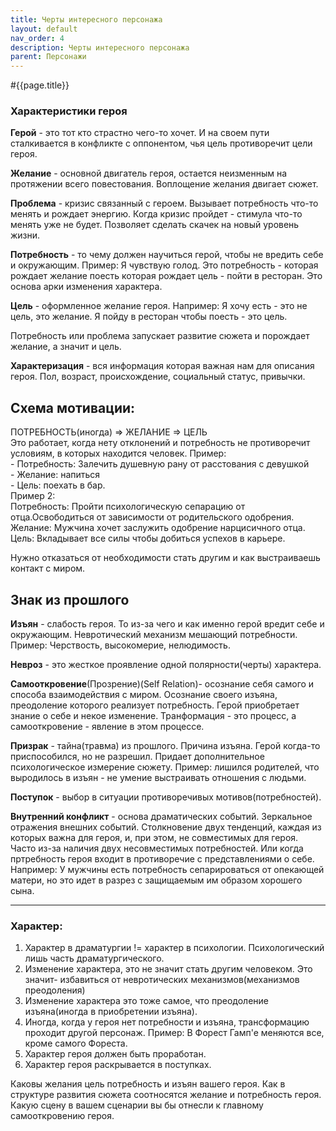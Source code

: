 ```yaml
---
title: Черты интересного персонажа
layout: default
nav_order: 4
description: Черты интересного персонажа
parent: Персонажи
---
```


#{{page.title}}

### Характеристики героя

**Герой** - это тот кто страстно чего-то хочет. И на своем пути сталкивается в конфликте с оппонентом, чья цель противоречит цели героя.

**Желание** - основной двигатель героя, остается неизменным на протяжении всего повестования. Воплощение желания двигает сюжет. 

**Проблема** - кризис связанный с героем. Вызывает потребность что-то менять и рождает энергию. Когда кризис пройдет - стимула что-то менять уже не будет. Позволяет сделать скачек на новый уровень жизни. 

**Потребность** - то чему должен научиться герой, чтобы не вредить себе и окружающим. Пример: Я чувствую голод. Это потребность - которая рождает желание поесть которая рождает цель - пойти в ресторан. Это основа арки изменения характера. 

**Цель** - оформленное желание героя. Например: Я хочу есть - это не цель, это желание. Я пойду в ресторан чтобы поесть - это цель.

Потребность или проблема запускает развитие сюжета и порождает желание, а значит и цель.

**Характеризация** - вся информация которая важная нам для описания героя. Пол, возраст, происхождение, социальный статус, привычки.

## Схема мотивации:

ПОТРЕБНОСТЬ(иногда) => ЖЕЛАНИЕ => ЦЕЛЬ  
Это работает, когда нету отклонений и потребность не противоречит условиям, в которых находится человек. 
Пример:   
	- Потребность: Залечить душевную рану от расстования с девушкой  
	- Желание: напиться  
	- Цель: поехать в бар.  
Пример 2:  
	Потребность: Пройти психологическую сепарацию от отца.Освободиться от зависимости от родительского одобрения.  
	Желание: Мужчина хочет заслужить одобрение нарцисичного отца.  
	Цель: Вкладывает все силы чтобы добиться успехов в карьере.  

Нужно отказаться от необходимости стать другим и как выстраиваешь контакт с миром.  

## Знак из прошлого

**Изъян** - слабость героя. То из-за чего и как именно герой вредит себе и окружающим. Невротический механизм мешающий потребности. Пример: Черствость, высокомерие, нелюдимость.  

**Невроз** -  это жесткое проявление одной полярности(черты) характера. 

**Самооткровение**(Прозрение)(Self Relation)- осознание себя самого и способа взаимодействия с миром. Осознание своего изъяна, преодоление которого реализует потребность. Герой приобретает знание о себе и некое изменение. Транформация - это процесс, а самооткровение - явление в этом процессе.   

**Призрак** - тайна(травма) из прошлого. Причина изъяна.  Герой когда-то приспособился, но не разрешил. Придает дополнительное психологическое измерение сюжету. Пример: лишился родителей, что выродилось в изъян - не умение выстраивать отношения с людьми. 

**Поступок** - выбор в ситуации противоречивых мотивов(потребностей).

**Внутренний конфликт** - основа драматических событий. Зеркальное отражения внешних событий. Столкновение двух тенденций, каждая из которых важна для героя, и, при этом, не совместимых для героя. Часто из-за наличия двух несовместимых потребностей. Или когда пртребность героя входит в противоречие с представлениями о себе. Например: У мужчины есть потребность сепарироваться от опекающей матери, но это идет в разрез с защищаемым им образом хорошего сына. 

---

### Характер:
1) Характер в драматургии != характер в психологии. Психологический лишь часть драматургического.  
2) Изменение характера, это не значит стать другим человеком. Это значит- избавиться от невротических механизмов(механизмов преодоления)  
3) Изменение характера это тоже самое, что преодоление изъяна(иногда в приобретении изъяна).  
4) Иногда, когда у героя нет потребности и изъяна, трансформацию проходит другой персонаж. Пример: В Форест Гамп'е меняются все, кроме самого Фореста.  
5) Характер героя должен быть проработан.  
6) Характер героя раскрывается в поступках.  

Каковы желания цель потребность и изъян вашего героя. Как в структуре развития сюжета соотносятся желание и потребность героя. Какую сцену в вашем сценарии вы бы отнесли к главному самооткровению героя. 
